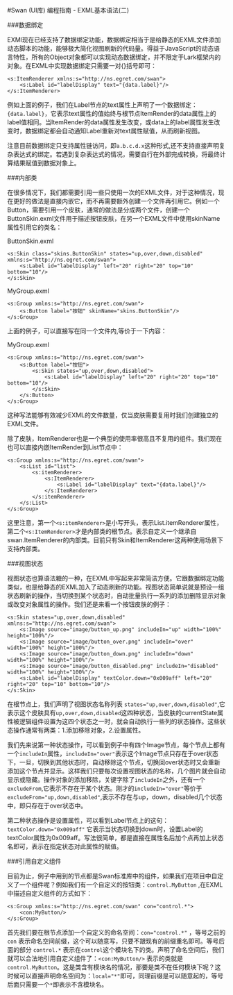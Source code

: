 #Swan (UI库) 编程指南 - EXML基本语法(二)

###数据绑定

EXMl现在已经支持了数据绑定功能，数据绑定相当于是给静态的EXML文件添加动态脚本的功能，能够极大简化视图刷新的代码量。得益于JavaScript的动态语言特性，所有的Object对象都可以实现动态数据绑定，并不限定于Lark框架内的对象。在EXML中实现数据绑定只需要一对{}括号即可：

```
<s:ItemRenderer xmlns:s="http://ns.egret.com/swan">
    <s:Label id="labelDisplay" text="{data.label}"/>
</s:ItemRenderer>
```
例如上面的例子，我们在Label节点的text属性上声明了一个数据绑定：`{data.label}`，它表示text属性的值始终与根节点ItemRender的data属性上的label值相同。当ItemRender的data属性发生改变，或data上的label属性发生改变时，数据绑定都会自动通知Label重新对text属性赋值，从而刷新视图。

注意目前数据绑定只支持属性链访问，即`a.b.c.d.x`这种形式,还不支持直接声明复杂表达式的绑定。若遇到复杂表达式的情况，需要自行在外部完成转换，将最终计算结果赋值到数据对象上。

###内部类

在很多情况下，我们都需要引用一些只使用一次的EXML文件，对于这种情况，现在更好的做法是直接内嵌它，而不再需要额外创建一个文件再引用它。例如一个Button，需要引用一个皮肤，通常的做法是分成两个文件，创建一个ButtonSkin.exml文件用于描述按钮皮肤，在另一个EXML文件中使用skinName属性引用它的类名：

ButtonSkin.exml

```
<s:Skin class="skins.ButtonSkin" states="up,over,down,disabled" xmlns:s="http://ns.egret.com/swan">
    <s:Label id="labelDisplay" left="20" right="20" top="10" bottom="10"/>
</s:Skin>
```

MyGroup.exml

```
<s:Group xmlns:s="http://ns.egret.com/swan">
    <s:Button label="按钮" skinName="skins.ButtonSkin"/>
</s:Group>
```
上面的例子，可以直接写在同一个文件内,等价于一下内容：

MyGroup.exml

```
<s:Group xmlns:s="http://ns.egret.com/swan">
    <s:Button label="按钮">
        <s:Skin states="up,over,down,disabled">
            <s:Label id="labelDisplay" left="20" right="20" top="10" bottom="10"/>
        </s:Skin>
    </s:Button>
</s:Group>
```
这种写法能够有效减少EXML的文件数量，仅当皮肤需要复用时我们创建独立的EXML文件。

除了皮肤，ItemRenderer也是一个典型的使用率很高且不复用的组件。我们现在也可以直接内嵌ItemRender到List节点中：

```
<s:Group xmlns:s="http://ns.egret.com/swan">
    <s:List id="list">
        <s:itemRenderer>
            <s:ItemRenderer>
                <s:Label id="labelDisplay" text="{data.label}"/>
            </s:ItemRenderer>
        </s:itemRenderer>
    </s:List>
</s:Group>
```
这里注意，第一个`<s:itemRenderer>`是小写开头，表示List.itemRenderer属性，第二个`<s:ItemRenderer>`才是内部类的根节点。表示自定义一个继承自swan.ItemRenderer的内部类。目前只有Skin和ItemRenderer这两种使用场景下支持内部类。

###视图状态

视图状态也算语法糖的一种，在EXML中写起来非常简洁方便。它跟数据绑定功能类似，也是给静态的EXML加入了动态刷新的功能。视图状态简单说就是预设一组状态刷新的操作，当切换到某个状态时，自动批量执行一系列的添加删除显示对象或改变对象属性的操作。我们还是来看一个按钮皮肤的例子：

```
<s:Skin states="up,over,down,disabled" xmlns:s="http://ns.egret.com/swan">
    <s:Image source="image/button_up.png" includeIn="up" width="100%" height="100%"/>
    <s:Image source="image/button_over.png" includeIn="over" width="100%" height="100%"/>
    <s:Image source="image/button_down.png" includeIn="down" width="100%" height="100%"/>
    <s:Image source="image/button_disabled.png" includeIn="disabled" width="100%" height="100%"/>
    <s:Label id="labelDisplay" textColor.down="0x009aff" left="20" right="20" top="10" bottom="10"/>
</s:Skin>
```
在根节点上，我们声明了视图状态名称列表 `states="up,over,down,disabled"`,它表示这个皮肤具有`up,over,down,disabled`这四种状态，当皮肤的currentState属性被逻辑组件设置为这四个状态之一时，就会自动执行一些列的状态操作。这些状态操作通常有两类：1.添加移除对象，2.设置属性。

我们先来说第一种状态操作，可以看到例子中有四个Image节点，每个节点上都有一个`includeIn`属性，`includeIn="over"`表示这个Image节点只存在于over状态下，一旦，切换到其他状态时，自动移除这个节点，切换回over状态时又会重新添加这个节点并显示。这样我们只要每次设置视图状态的名称，几个图片就会自动显示或隐藏。操作对象的添加移除，关键字除了`includeIn`之外，还有一个`excludeFrom`,它表示不存在于某个状态。刚才的`includeIn="over"`等价于`excludeFrom="up,down,disabled"`,表示不存在与up，down，disabled几个状态中，即只存在于over状态中。

第二种状态操作是设置属性，可以看到Label节点上的这句：`textColor.down="0x009aff"` 它表示当状态切换到down时，设置Label的textColor属性为0x009aff。写法很简单，都是直接在属性名后加个点再加上状态名即可，表示在指定状态对此属性的赋值。

###引用自定义组件

目前为止，例子中用到的节点都是Swan标准库中的组件，如果我们在项目中自定义了一个组件呢？例如我们有一个自定义的按钮类：`control.MyButton` ,在EXML中描述自定义组件的方式如下：

```
<s:Group xmlns:s="http://ns.egret.com/swan" con="control.*">
    <con:MyButton/>
</s:Group>
```
首先我们要在根节点添加一个自定义的命名空间：`con="control.*"` ，等号之前的 `con` 表示命名空间前缀，这个可以随意写，只要不跟现有的前缀重名即可。等号后面的部分 `control.*` 表示在`control`这个模块名下的类。声明了命名空间后，我们就可以合法地引用自定义组件了：`<con:MyButton/>` 表示的类就是 `control.MyButton`。这是类含有模块名的情况，那要是类不在任何模块下呢？这时候可以直接声明命名空间为：`local="*"`即可，同理前缀是可以随意起的，等号后面只需要一个`*`即表示不含模块名。